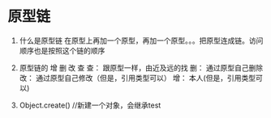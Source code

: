 # 原型链
1. 什么是原型链
在原型上再加一个原型，再加一个原型。。。把原型连成链。访问顺序也是按照这个链的顺序

2. 原型链的 增 删 改 查
     查： 跟原型一样，由近及远的找
     删： 通过原型自己删除
     改： 通过原型自己修改（但是，引用类型可以）
     增： 本人(但是，引用类型可以)

3. Object.create() //新建一个对象，会继承test